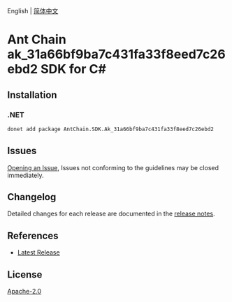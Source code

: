 English | [简体中文](README-CN.md)

# Ant Chain ak_31a66bf9ba7c431fa33f8eed7c26ebd2 SDK for C#

## Installation

### .NET

```bash
donet add package AntChain.SDK.Ak_31a66bf9ba7c431fa33f8eed7c26ebd2
```

## Issues

[Opening an Issue](https://github.com/alipay/antchain-openapi-prod-sdk/issues/new), Issues not conforming to the guidelines may be closed immediately.

## Changelog

Detailed changes for each release are documented in the [release notes](./ChangeLog.md).

## References

* [Latest Release](https://github.com/alipay/antchain-openapi-prod-sdk/)

## License

[Apache-2.0](http://www.apache.org/licenses/LICENSE-2.0)
